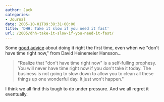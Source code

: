 ```yaml
---
author: Jack
categories:
- Journal
date: 2005-10-01T09:38:31+00:00
title: 'DHH: Take it slow if you need it fast'
url: /2005/dhh-take-it-slow-if-you-need-it-fast/
---
```


Some [good advice][1] about doing it right the first time, even when we "don't have time right now," from David Heinemeier Hansson&#8230;

> 
> 
> "Realize that "don't have time right now" is a self-fulling prophesy. You will never have time right now if you don't take it today. The business is not going to slow down to allow you to clean all these things up one wonderful day. It just won't happen."
> 
> 

I think we all find this tough to do under pressure. And we all regret it eventually.

 [1]: http://37signals.com/svn/archives2/getting_real_take_it_slow_if_you_need_it_fast.php
